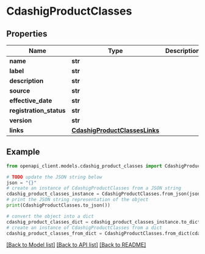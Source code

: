 # CdashigProductClasses


## Properties

Name | Type | Description | Notes
------------ | ------------- | ------------- | -------------
**name** | **str** |  | [optional] 
**label** | **str** |  | [optional] 
**description** | **str** |  | [optional] 
**source** | **str** |  | [optional] 
**effective_date** | **str** |  | [optional] 
**registration_status** | **str** |  | [optional] 
**version** | **str** |  | [optional] 
**links** | [**CdashigProductClassesLinks**](CdashigProductClassesLinks.md) |  | [optional] 

## Example

```python
from openapi_client.models.cdashig_product_classes import CdashigProductClasses

# TODO update the JSON string below
json = "{}"
# create an instance of CdashigProductClasses from a JSON string
cdashig_product_classes_instance = CdashigProductClasses.from_json(json)
# print the JSON string representation of the object
print(CdashigProductClasses.to_json())

# convert the object into a dict
cdashig_product_classes_dict = cdashig_product_classes_instance.to_dict()
# create an instance of CdashigProductClasses from a dict
cdashig_product_classes_from_dict = CdashigProductClasses.from_dict(cdashig_product_classes_dict)
```
[[Back to Model list]](../README.md#documentation-for-models) [[Back to API list]](../README.md#documentation-for-api-endpoints) [[Back to README]](../README.md)


